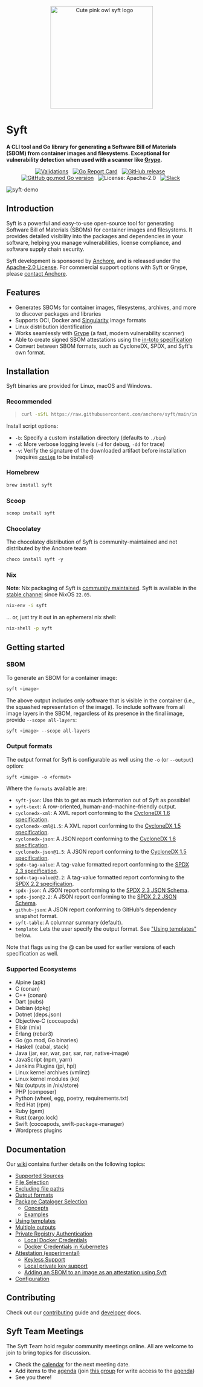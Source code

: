 <p align="center">
    <img src="https://user-images.githubusercontent.com/5199289/136844524-1527b09f-c5cb-4aa9-be54-5aa92a6086c1.png" width="271" alt="Cute pink owl syft logo">
</p>

# Syft

**A CLI tool and Go library for generating a Software Bill of Materials (SBOM) from container images and filesystems. Exceptional for vulnerability detection when used with a scanner like [Grype](https://github.com/anchore/grype).**

<p align="center">
 &nbsp;<a href="https://github.com/anchore/syft/actions/workflows/validations.yaml" target="_blank"><img alt="Validations" src="https://github.com/anchore/syft/actions/workflows/validations.yaml/badge.svg"></a>&nbsp;
 &nbsp;<a href="https://goreportcard.com/report/github.com/anchore/syft" target="_blank"><img alt="Go Report Card" src="https://goreportcard.com/badge/github.com/anchore/syft"></a>&nbsp;
 &nbsp;<a href="https://github.com/anchore/syft/releases/latest" target="_blank"><img alt="GitHub release" src="https://img.shields.io/github/release/anchore/syft.svg"></a>&nbsp;
 &nbsp;<a href="https://github.com/anchore/syft" target="_blank"><img alt="GitHub go.mod Go version" src="https://img.shields.io/github/go-mod/go-version/anchore/syft.svg"></a>&nbsp;
 &nbsp;<a href"" target="_blank"><img alt="License: Apache-2.0" src="https://img.shields.io/badge/License-Apache%202.0-blue.svg"></a>&nbsp;
 &nbsp;<a href="https://anchore.com/slack" target="_blank"><img alt="Slack" src="https://img.shields.io/badge/Slack-Join-blue?logo=slack"></a>&nbsp;
</p>

![syft-demo](https://user-images.githubusercontent.com/590471/90277200-2a253000-de33-11ea-893f-32c219eea11a.gif)

## Introduction

Syft is a powerful and easy-to-use open-source tool for generating Software Bill of Materials (SBOMs) for container images and filesystems. It provides detailed visibility into the packages and dependencies in your software, helping you manage vulnerabilities, license compliance, and software supply chain security.

Syft development is sponsored by [Anchore](https://anchore.com/), and is released under the [Apache-2.0 License](https://github.com/anchore/syft?tab=Apache-2.0-1-ov-file). For commercial support options with Syft or Grype, please [contact Anchore](https://get.anchore.com/contact/).

## Features
- Generates SBOMs for container images, filesystems, archives, and more to discover packages and libraries
- Supports OCI, Docker and [Singularity](https://github.com/sylabs/singularity) image formats
- Linux distribution identification
- Works seamlessly with [Grype](https://github.com/anchore/grype) (a fast, modern vulnerability scanner)
- Able to create signed SBOM attestations using the [in-toto specification](https://github.com/in-toto/attestation/blob/main/spec/README.md)
- Convert between SBOM formats, such as CycloneDX, SPDX, and Syft's own format.

## Installation

Syft binaries are provided for Linux, macOS and Windows.

### Recommended
> ```bash 
> curl -sSfL https://raw.githubusercontent.com/anchore/syft/main/install.sh | sh -s -- -b /usr/local/bin
> ```

Install script options:
-	`-b`: Specify a custom installation directory (defaults to `./bin`)
-	`-d`: More verbose logging levels (`-d` for debug, `-dd` for trace)
-	`-v`: Verify the signature of the downloaded artifact before installation (requires [`cosign`](https://github.com/sigstore/cosign) to be installed)

### Homebrew
```bash
brew install syft
```

### Scoop

```powershell
scoop install syft
```

### Chocolatey

The chocolatey distribution of Syft is community-maintained and not distributed by the Anchore team

```powershell
choco install syft -y
```

### Nix

**Note**: Nix packaging of Syft is [community maintained](https://github.com/NixOS/nixpkgs/blob/master/pkgs/tools/admin/syft/default.nix). Syft is available in the [stable channel](https://wiki.nixos.org/wiki/Nix_channels#The_official_channels) since NixOS `22.05`.

```bash
nix-env -i syft
```

... or, just try it out in an ephemeral nix shell:

```bash
nix-shell -p syft
```

## Getting started

### SBOM

To generate an SBOM for a container image:

```bash
syft <image>
```

The above output includes only software that is visible in the container (i.e., the squashed representation of the image). To include software from all image layers in the SBOM, regardless of its presence in the final image, provide `--scope all-layers`:

```bash
syft <image> --scope all-layers
```

### Output formats

The output format for Syft is configurable as well using the `-o` (or `--output`) option:

```
syft <image> -o <format>
```

Where the `formats` available are:
- `syft-json`: Use this to get as much information out of Syft as possible!
- `syft-text`: A row-oriented, human-and-machine-friendly output.
- `cyclonedx-xml`: A XML report conforming to the [CycloneDX 1.6 specification](https://cyclonedx.org/specification/overview/).
- `cyclonedx-xml@1.5`: A XML report conforming to the [CycloneDX 1.5 specification](https://cyclonedx.org/specification/overview/).
- `cyclonedx-json`: A JSON report conforming to the [CycloneDX 1.6 specification](https://cyclonedx.org/specification/overview/).
- `cyclonedx-json@1.5`: A JSON report conforming to the [CycloneDX 1.5 specification](https://cyclonedx.org/specification/overview/).
- `spdx-tag-value`: A tag-value formatted report conforming to the [SPDX 2.3 specification](https://spdx.github.io/spdx-spec/v2.3/).
- `spdx-tag-value@2.2`: A tag-value formatted report conforming to the [SPDX 2.2 specification](https://spdx.github.io/spdx-spec/v2.2.2/).
- `spdx-json`: A JSON report conforming to the [SPDX 2.3 JSON Schema](https://github.com/spdx/spdx-spec/blob/v2.3/schemas/spdx-schema.json).
- `spdx-json@2.2`: A JSON report conforming to the [SPDX 2.2 JSON Schema](https://github.com/spdx/spdx-spec/blob/v2.2/schemas/spdx-schema.json).
- `github-json`: A JSON report conforming to GitHub's dependency snapshot format.
- `syft-table`: A columnar summary (default).
- `template`: Lets the user specify the output format. See ["Using templates"](#using-templates) below.

Note that flags using the @<version> can be used for earlier versions of each specification as well.

### Supported Ecosystems

- Alpine (apk)
- C (conan)
- C++ (conan)
- Dart (pubs)
- Debian (dpkg)
- Dotnet (deps.json)
- Objective-C (cocoapods)
- Elixir (mix)
- Erlang (rebar3)
- Go (go.mod, Go binaries)
- Haskell (cabal, stack)
- Java (jar, ear, war, par, sar, nar, native-image)
- JavaScript (npm, yarn)
- Jenkins Plugins (jpi, hpi)
- Linux kernel archives (vmlinz)
- Linux kernel modules (ko)
- Nix (outputs in /nix/store)
- PHP (composer)
- Python (wheel, egg, poetry, requirements.txt)
- Red Hat (rpm)
- Ruby (gem)
- Rust (cargo.lock)
- Swift (cocoapods, swift-package-manager)
- Wordpress plugins

## Documentation

Our [wiki](https://github.com/anchore/syft/wiki) contains further details on the following topics:

* [Supported Sources](https://github.com/anchore/syft/wiki/supported-sources)
* [File Selection](https://github.com/anchore/syft/wiki/file-selection)
* [Excluding file paths](https://github.com/anchore/syft/wiki/excluding-file-paths)
* [Output formats](https://github.com/anchore/syft/wiki/output-formats)
* [Package Cataloger Selection](https://github.com/anchore/syft/wiki/package-cataloger-selection) 
  * [Concepts](https://github.com/anchore/syft/wiki/package-cataloger-selection#concepts)
  * [Examples](https://github.com/anchore/syft/wiki/package-cataloger-selection#examples)
* [Using templates](https://github.com/anchore/syft/wiki/using-templates)
* [Multiple outputs](https://github.com/anchore/syft/wiki/multiple-outputs)
* [Private Registry Authentication](https://github.com/anchore/syft/wiki/private-registry-authentication)
  * [Local Docker Credentials](https://github.com/anchore/syft/wiki/private-registry-authentication#local-docker)
  * [Docker Credentials in Kubernetes](https://github.com/anchore/syft/wiki/private-registry-authentication#docker-credentials-in-kubernetes)
* [Attestation (experimental)](https://github.com/anchore/syft/wiki/attestation)
  * [Keyless Support](https://github.com/anchore/syft/wiki/attestation#keyless-support)
  * [Local private key support](https://github.com/anchore/syft/wiki/attestation#local-private-key-support)
  * [Adding an SBOM to an image as an attestation using Syft](https://github.com/anchore/syft/wiki/attestation#adding-an-sbom-to-an-image-as-an-attestation-using-syft)
* [Configuration](https://github.com/anchore/syft/wiki/configuration)

## Contributing

Check out our [contributing](/CONTRIBUTING.md) guide and [developer](/DEVELOPING.md) docs.

## Syft Team Meetings

The Syft Team hold regular community meetings online. All are welcome to join to bring topics for discussion. 
- Check the [calendar](https://calendar.google.com/calendar/u/0/r?cid=Y182OTM4dGt0MjRtajI0NnNzOThiaGtnM29qNEBncm91cC5jYWxlbmRhci5nb29nbGUuY29t) for the next meeting date. 
- Add items to the [agenda](https://docs.google.com/document/d/1ZtSAa6fj2a6KRWviTn3WoJm09edvrNUp4Iz_dOjjyY8/edit?usp=sharing) (join [this group](https://groups.google.com/g/anchore-oss-community) for write access to the [agenda](https://docs.google.com/document/d/1ZtSAa6fj2a6KRWviTn3WoJm09edvrNUp4Iz_dOjjyY8/edit?usp=sharing))
- See you there!
